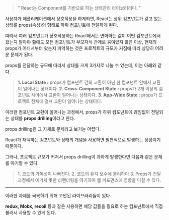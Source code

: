 > " React는 Component를 기반으로 하는 상태관리 라이브러리다. "

사용자가 애플리케이션에서 상호작용을 하게되면, React는 상위 컴포넌트가 갖고 있는 상태를 props(속성)의 형태로 하위 컴포넌트에 전달하게 된다.

따라서 여러 컴포넌트가 상호작용하는 React에서는 변화하는 값이 어떤 컴포넌트에서 왔는지 알아야 핢에도 모든 컴포넌트가 부모자식 관계로 묶여있지 않은 이상, 현재의 props가 어디서부터 왔는지 파악하는 것은 프로젝트의 규모가 커짐에 따라 상당히 어려운 문제가 된다.

props를 전달하는 규모에 따라서 상태를 크게 3가지로 나눌 수 있는데, 이는 아래와 같다.

> **1\. Local State :** props가 컴포넌트 간의 교환이 아닌 한 컴포넌트 안에서 교환이 일어나는 상태이다.
> **2\. Cross-Component State :** props가 2개 이상의 컴포넌트 사이에서 교환이 일어나는 상태이다.
> **3\. App-Wide State :** props가 프로젝트 전체에 걸쳐 교환이 일어나는 상태이다.

이러한 컴포넌트 교환이 일어나는 과정에서, props가 하위 컴포넌트에 끊임없이 전달되는 상태를 **props drilling**이라고 한다.

props drilling은 그 자체로 문제라고 보기는 어렵다.

React가 채택하는 컴포넌트와 상태의 개념을 사용하면 필연적으로 발생하는 상황이기 때문이다.

그러나, 프로젝트 규모가 커져서 props drilling이 과하게 발생한다면 다음과 같은 문제를 야기할 수 있다.

> 1\. 코드의 가독성이 나빠진다.
> 2\. 코드의 유지 보수에 불리하다
> 3\. Props가 전달 과정에서 예기치 못한 리렌더링을 야기하여 웹 퍼포먼스에 영향을 미칠 수 있다.

---

이러한 과제를 극복하기 위해 고안된 라이브러리들이 있다.

**redux, Mobx, recoil** 등과 같은 사용하면 해당 값들을 필요로 하는 컴포넌트에서 직접 불러서 사용할 수 있게 된다.


